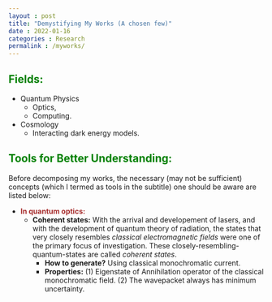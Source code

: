 ```yaml
---
layout : post
title: "Demystifying My Works (A chosen few)"
date : 2022-01-16
categories : Research
permalink : /myworks/
---
```


## <span style="color:green"> **Fields:** </span>
- Quantum Physics
    - Optics,
    - Computing.
- Cosmology
    - Interacting dark energy models.

## <span style="color:green"> **Tools for Better Understanding:** </span>
Before decomposing my works, the necessary (may not be sufficient) concepts (which I termed as tools in the subtitle) one should be aware are listed below:
-  <span style="color:brown"> **In quantum optics:** </span>
    - **Coherent states:** With the arrival and developement of lasers, and with the development of quantum theory of radiation, the states that very closely resembles *classical electromagnetic fields* were one of the primary focus of investigation. These closely-resembling-quantum-states are called *coherent states*.
        - **How to generate?** Using classical monochromatic current.
        - **Properties:** 
                (1) Eigenstate of Annihilation operator of the classical monochromatic field.
                (2) The wavepacket always has minimum uncertainty.